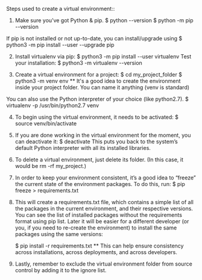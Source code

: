 Steps used to create a virtual environment::

1. Make sure you’ve got Python & pip. 
	$ python --version
	$ python -m pip --version
	
  If pip is not installed or not up-to-date, you can install/upgrade using 
  	$ python3 -m pip install --user --upgrade pip

2. Install virtualenv via pip:
	$ python3 -m pip install --user virtualenv
	Test your installation:
	$ python3 -m virtualenv --version

3. Create a virtual environment for a project:
	$ cd my_project_folder
	$ python3 -m venv env
	** It's a good idea to create the environment inside your project folder. You can name it anything (venv is standard)

  You can also use the Python interpreter of your choice (like python2.7).
	$ virtualenv -p /usr/bin/python2.7 venv

4. To begin using the virtual environment, it needs to be activated:
	$ source venv/bin/activate

5. If you are done working in the virtual environment for the moment, you can deactivate it:
	$ deactivate
	This puts you back to the system’s default Python interpreter with all its installed libraries.

6. To delete a virtual environment, just delete its folder. (In this case, it would be rm -rf my_project.)

7. In order to keep your environment consistent, it’s a good idea to “freeze” the current state of the environment packages. To do this, 	run:
	$ pip freeze > requirements.txt

8. This will create a requirements.txt file, which contains a simple list of all the packages in the current environment, and their respective versions. You can see the list of installed packages without the requirements format using pip list. Later it will be easier for a different developer (or you, if you need to re-create the environment) to install the same packages using the same versions:

	$ pip install -r requirements.txt
	** This can help ensure consistency across installations, across deployments, and across developers.

9. Lastly, remember to exclude the virtual environment folder from source control by adding it to the ignore list.

